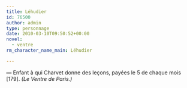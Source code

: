```yaml
---
title: Léhudier
id: 76500
author: admin
type: personnage
date: 2010-03-10T09:50:52+00:00
novel:
  - ventre
rm_character_name_main: Léhudier

---
```

**—** Enfant à qui Charvet donne des leçons, payées le 5 de chaque mois [179]. _(Le Ventre de Paris.)_